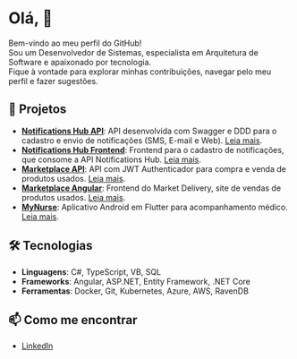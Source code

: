 # Olá, 👋

Bem-vindo ao meu perfil do GitHub! 
<br> Sou um Desenvolvedor de Sistemas, especialista em Arquitetura de Software e apaixonado por tecnologia.
<br> Fique à vontade para explorar minhas contribuições, navegar pelo meu perfil e fazer sugestões.

## 🚀 Projetos

- **[Notifications Hub API](https://github.com/leopipoli/notificationsHub_API)**: API desenvolvida com Swagger e DDD para o cadastro e envio de notificações (SMS, E-mail e Web). [Leia mais](https://github.com/leopipoli/notificationsHub_API/blob/master/README.md).
- **[Notifications Hub Frontend](https://github.com/leopipoli/notificationsHub_Angular)**: Frontend para o cadastro de notificações, que consome a API Notifications Hub. [Leia mais](https://github.com/leopipoli/notificationsHub_Angular/README.md).
- **[Marketplace API](https://github.com/leopipoli/marketplace_API)**: API com JWT Authenticador para compra e venda de produtos usados. [Leia mais](https://github.com/leopipoli/marketplace_API/README.md).
- **[Marketplace Angular](https://github.com/leopipoli/marketplace_Angular)**: Frontend do Market Delivery, site de vendas de produtos usados. [Leia mais](https://github.com/leopipoli/marketplace_Angular/README.md).
- **[MyNurse](https://github.com/leopipoli/myNurse)**: Aplicativo Android em Flutter para acompanhamento médico. [Leia mais](https://github.com/leopipoli/myNurse).

## 🛠️ Tecnologias

- **Linguagens**: C#, TypeScript, VB, SQL
- **Frameworks**: Angular, ASP.NET, Entity Framework, .NET Core
- **Ferramentas**: Docker, Git, Kubernetes, Azure, AWS, RavenDB

## 📫 Como me encontrar

- [LinkedIn](https://www.linkedin.com/in/leonardo-da-silva-pipoli-172b6a171/)
